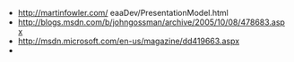- http://martinfowler.com/ eaaDev/PresentationModel.html
- http://blogs.msdn.com/b/johngossman/archive/2005/10/08/478683.aspx
- http://msdn.microsoft.com/en-us/magazine/dd419663.aspx
- 

